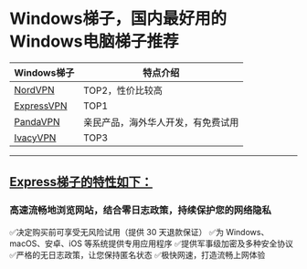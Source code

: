 # Windows梯子，国内最好用的Windows电脑梯子推荐

|  Windows梯子   | 特点介绍  |
|  ----  | ----  |
| [NordVPN](https://go.nordlocker.net/aff_c?offer_id=15&aff_id=38201&url_id=6063&aff_sub=github&aff_click_id=wuxianff1) | TOP2，性价比较高 |
| [ExpressVPN](https://www.xvbelink.com/?a_fid=tizi_vpn&chan=github&data1=wuianff1) | TOP1 |
| [PandaVPN](https://pandavpnpro.com/r/22216799) | 亲民产品，海外华人开发，有免费试用 |
| [IvacyVPN](https://www.ivacykodi.com/easter-deal-2020/?aff=91814&data1=github&data2=wuxianff1) | TOP3 |

---

## [Express梯子的特性如下：](https://www.xvbelink.com/?a_fid=tizi_vpn&chan=github&data1=wuianff1)
### 高速流畅地浏览网站，结合零日志政策，持续保护您的网络隐私

✅决定购买前可享受无风险试用（提供 30 天退款保证）
✅为 Windows、macOS、安卓、iOS 等系统提供专用应用程序
✅提供军事级加密及多种安全协议
✅严格的无日志政策，让您保持匿名状态
✅极快网速，打造流畅上网体验

